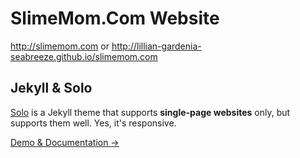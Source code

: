 # SlimeMom.Com Website

http://slimemom.com or http://lillian-gardenia-seabreeze.github.io/slimemom.com

## Jekyll & Solo 

[Solo](http://chibicode.github.io/solo) is a Jekyll theme that supports **single-page websites** only, but supports them well. Yes, it's responsive.

[Demo & Documentation &rarr;](http://chibicode.github.io/solo)
